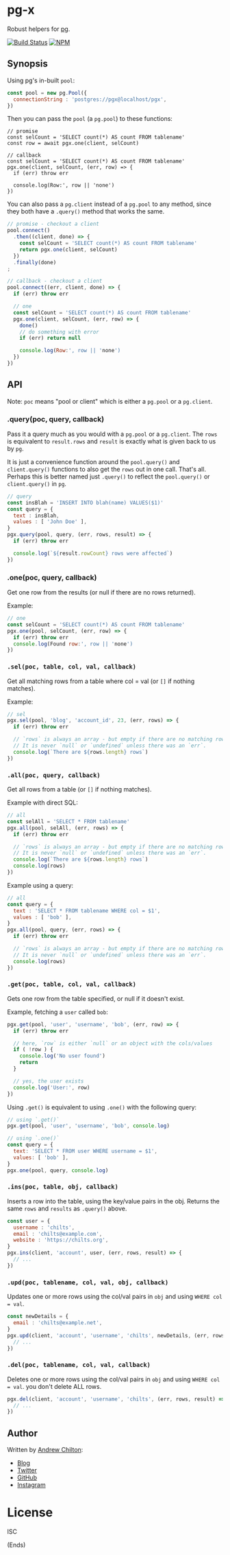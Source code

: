 # pg-x #

Robust helpers for [pg](https://www.npmjs.com/package/pg).

[![Build Status](https://travis-ci.org/chilts/pg-x.svg?branch=master)](https://travis-ci.org/chilts/pg-x) [![NPM](https://nodei.co/npm/pg-x.png?mini=true)](https://nodei.co/npm/pg-x/)

## Synopsis ##

Using pg's in-built `pool`:

```js
const pool = new pg.Pool({
  connectionString : 'postgres://pgx@localhost/pgx',
})
```

Then you can pass the `pool` (a `pg.pool`) to these functions:

```
// promise
const selCount = 'SELECT count(*) AS count FROM tablename'
const row = await pgx.one(client, selCount)

// callback
const selCount = 'SELECT count(*) AS count FROM tablename'
pgx.one(client, selCount, (err, row) => {
  if (err) throw err

  console.log(Row:', row || 'none')
})
```

You can also pass a `pg.client` instead of a `pg.pool` to any method, since
they both have a `.query()` method that works the same.

```js
// promise - checkout a client
pool.connect()
  .then((client, done) => {
    const selCount = 'SELECT count(*) AS count FROM tablename'
    return pgx.one(client, selCount)
  })
  .finally(done)
;

// callback - checkout a client
pool.connect((err, client, done) => {
  if (err) throw err

  // one
  const selCount = 'SELECT count(*) AS count FROM tablename'
  pgx.one(client, selCount, (err, row) => {
    done()
    // do something with error
    if (err) return null

    console.log(Row:', row || 'none')
  })
})

```

## API ##

Note: `poc` means "pool or client" which is either a `pg.pool` or a `pg.client`.

### .query(poc, query, callback) ###

Pass it a query much as you would with a `pg.pool` or a `pg.client`. The `rows` is equivalent to
`result.rows` and `result` is exactly what is given back to us by `pg`.

It is just a convenience function around the `pool.query()` and `client.query()` functions to also get the `rows` out
in one call. That's all. Perhaps this is better named just `.query()` to reflect the `pool.query()` or `client.query()`
in `pg`.

```js
// query
const insBlah = 'INSERT INTO blah(name) VALUES($1)'
const query = {
  text : insBlah,
  values : [ 'John Doe' ],
}
pgx.query(pool, query, (err, rows, result) => {
  if (err) throw err

  console.log(`${result.rowCount} rows were affected`)
})
```

### .one(poc, query, callback) ###

Get one row from the results (or null if there are no rows returned).

Example:

```js
// one
const selCount = 'SELECT count(*) AS count FROM tablename'
pgx.one(pool, selCount, (err, row) => {
  if (err) throw err
  console.log(Found row:', row || 'none')
})
```

### `.sel(poc, table, col, val, callback)` ###

Get all matching rows from a table where col = val (or `[]` if nothing matches).

Example:

```js
// sel
pgx.sel(pool, 'blog', 'account_id', 23, (err, rows) => {
  if (err) throw err

  // `rows` is always an array - but empty if there are no matching rows
  // It is never `null` or `undefined` unless there was an `err`.
  console.log(`There are ${rows.length} rows`)
})
```

### `.all(poc, query, callback)` ###

Get all rows from a table (or `[]` if nothing matches).

Example with direct SQL:

```js
// all
const selAll = 'SELECT * FROM tablename'
pgx.all(pool, selAll, (err, rows) => {
  if (err) throw err

  // `rows` is always an array - but empty if there are no matching rows
  // It is never `null` or `undefined` unless there was an `err`.
  console.log(`There are ${rows.length} rows`)
  console.log(rows)
})
```

Example using a query:

```js
// all
const query = {
  text : 'SELECT * FROM tablename WHERE col = $1',
  values : [ 'bob' ],
}
pgx.all(pool, query, (err, rows) => {
  if (err) throw err

  // `rows` is always an array - but empty if there are no matching rows
  // It is never `null` or `undefined` unless there was an `err`.
  console.log(rows)
})
```

### `.get(poc, table, col, val, callback)` ###

Gets one row from the table specified, or null if it doesn't exist.

Example, fetching a `user` called `bob`:

```js
pgx.get(pool, 'user', 'username', 'bob', (err, row) => {
  if (err) throw err

  // here, `row` is either `null` or an object with the cols/values
  if ( !row ) {
    console.log('No user found')
    return
  }

  // yes, the user exists
  console.log('User:', row)
})
```

Using `.get()` is equivalent to using `.one()` with the following query:

```js
// using `.get()`
pgx.get(pool, 'user', 'username', 'bob', console.log)

// using `.one()`
const query = {
  text: 'SELECT * FROM user WHERE username = $1',
  values: [ 'bob' ],
}
pgx.one(pool, query, console.log)
```

### `.ins(poc, table, obj, callback)` ###

Inserts a row into the table, using the key/value pairs in the obj. Returns the same `rows` and `results` as `.query()` above.

```js
const user = {
  username : 'chilts',
  email : 'chilts@example.com',
  website : 'https://chilts.org',
}
pgx.ins(client, 'account', user, (err, rows, result) => {
  // ...
})
```

### `.upd(poc, tablename, col, val, obj, callback)` ###

Updates one or more rows using the col/val pairs in `obj` and using `WHERE col = val`.

```js
const newDetails = {
  email : 'chilts@example.net',
}
pgx.upd(client, 'account', 'username', 'chilts', newDetails, (err, rows, result) => {
  // ...
})
```

### `.del(poc, tablename, col, val, callback)` ###

Deletes one or more rows using the col/val pairs in `obj` and using `WHERE col = val`.
you don't delete ALL rows.

```js
pgx.del(client, 'account', 'username', 'chilts', (err, rows, result) => {
  // ...
})
```

## Author ##

Written by [Andrew Chilton](https://chilts.me/):

* [Blog](https://chilts.org/)
* [Twitter](https://twitter.com/andychilton)
* [GitHub](https://github.com/chilts)
* [Instagram](http://instagram.com/thechilts)

# License #

ISC

(Ends)
